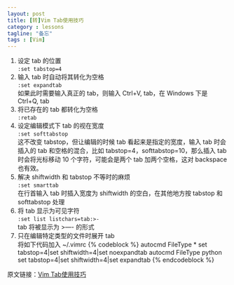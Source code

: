 ```yaml
---
layout: post
title: [转]Vim Tab使用技巧
category : lessons
tagline: "备忘"
tags : [Vim]
---
```

1. 设定 tab 的位置        
``:set tabstop=4``
2. 输入 tab 时自动将其转化为空格   
``:set expandtab``   
如果此时需要输入真正的 tab，则输入 Ctrl+V, tab，在 Windows 下是 Ctrl+Q, tab
3. 将已存在的 tab 都转化为空格   
``:retab``
4. 设定编辑模式下 tab 的视在宽度   
``:set softtabstop``   
这不改变 tabstop，但让编辑的时候 tab 看起来是指定的宽度，输入 tab 时会插入的 tab 和空格的混合，比如 tabstop=4，softtabstop=10，那么插入 tab 时会将光标移动 10 个字符，可能会是两个 tab 加两个空格，这对 backspace 也有效。
5. 解决 shiftwidth 和 tabstop 不等时的麻烦   
``:set smarttab``   
在行首输入 tab 时插入宽度为 shiftwidth 的空白，在其他地方按 tabstop 和 softtabstop 处理
6. 将 tab 显示为可见字符   
``:set list listchars=tab:>-``   
tab 将被显示为 >—- 的形式
7. 只在编辑特定类型的文件时展开 tab   
将如下代码加入 ~/.vimrc
{% codeblock %}
autocmd FileType * set tabstop=4|set shiftwidth=4|set noexpandtab
autocmd FileType python set tabstop=4|set shiftwidth=4|set expandtab
{% endcodeblock %}

原文链接：[Vim Tab使用技巧](http://www.cnblogs.com/panliang188/archive/2010/04/20/1715836.html)